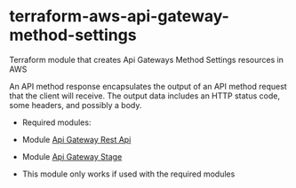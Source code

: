 # terraform-aws-api-gateway-method-settings

Terraform module that creates Api Gateways Method Settings resources in AWS

An API method response encapsulates the output of an API method request that the client will receive. The output data includes an HTTP status code, some headers, and possibly a body.

* Required modules:

 * Module [Api Gateway Rest Api](https://registry.terraform.io/modules/corpit-consulting-public/api-gateway-rest-api/aws/0.1.1)
 * Module [Api Gateway Stage](https://registry.terraform.io/modules/corpit-consulting-public/api-gateway-stage/aws/0.1.2)

* This module only works if used with the required modules
